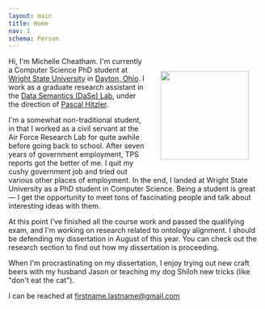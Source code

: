 ```yaml
---
layout: main
title: Home
nav: 1
schema: Person
---
```

<img itemprop="image" src="{{ site.baseurl }}/images/me.JPG"
	class="img-responsive" style="width:175px;margin:2em;float:right">

Hi, I'm <span itemprop="name"><span itemprop="givenName">Michelle</span> <span itemprop="familyName">Cheatham</span></span>. I'm currently a <span itemprop="jobTitle">Computer Science PhD student</span> at <span itemprop="worksFor" itemscope itemtype="http://schema.org/Organization"><a itemprop="url" href="http://www.wright.edu"><span itemprop="name">Wright State University</span></a></span> in <span itemprop="workLocation" itemscope itemtype="http://schema.org/Place"><a itemprop="url" href="http://en.wikipedia.org/wiki/Dayton,_Ohio"><span itemprop="name">Dayton, Ohio</span></a></span>. I work as a
<span itemprop="jobTitle">graduate research assistant</span> in the <span itemprop="memberOf" itemscope itemtype="http://schema.org/Organization"><a itemprop="url" href="http://knoesis.wright.edu/faculty/pascal/daselab.html"><span itemprop="name">Data Semantics (DaSe) Lab</span></a></span>, under the direction of <span itemprop="colleague" itemscope itemtype="http://schema.org/Person"><a itemprop="url" href="http://www.pascal-hitzler.de"><span itemprop="name"><span itemprop="givenName">Pascal</span> <span itemprop="familyName">Hitzler</span></span></a></span>.

I'm a somewhat non-traditional student, in that I worked as a civil servant 
at the Air Force Research Lab for quite awhile before going back to school. After seven 
years of government employment, TPS 
reports got the better of me. I quit my cushy government job and tried out 
various other places of employment. In the end, I landed at Wright State 
University as a PhD student in Computer Science. Being a student is great &mdash; 
I get the opportunity to meet tons of fascinating people and talk about 
interesting ideas with them. 

At this point I've finished all the course work and passed the qualifying exam, 
and I'm working on research related to ontology alignment. I should be 
defending my dissertation in August of this year. You can check out the 
research section to find out how my dissertation is proceeding.

When I'm procrastinating on my dissertation, I enjoy trying out new craft
beers with my husband <span itemprop="spouse" itemscope itemtype="http://schema.org/Person"><span itemprop="name"><span itemprop="givenName">Jason</span></span></span> or teaching my dog Shiloh new tricks (like "don't
eat the cat").

I can be reached at <span itemprop="email">firstname.lastname@gmail.com</span>

<!-- add photos of me, Jason and beer, and Shiloh -->
